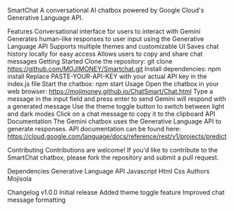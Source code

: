 SmartChat
A conversational AI chatbox powered by Google Cloud's Generative Language API.

Features
Conversational interface for users to interact with Gemini
Generates human-like responses to user input using the Generative Language API
Supports multiple themes and customizable UI
Saves chat history locally for easy access
Allows users to copy and share chat messages
Getting Started
Clone the repository: git clone https://github.com/MOJIMONEY/Smartchat.git
Install dependencies: npm install
Replace PASTE-YOUR-API-KEY with your actual API key in the index.js file
Start the chatbox: npm start
Usage
Open the chatbox in your web browser: https://mojimoney.github.io/ChatSmart/Chat.html
Type a message in the input field and press enter to send
Gemini will respond with a generated message
Use the theme toggle button to switch between light and dark modes
Click on a chat message to copy it to the clipboard
API Documentation
The Gemini chatbox uses the Generative Language API to generate responses. API documentation can be found here: https://cloud.google.com/language/docs/reference/rest/v1/projects/predict

Contributing
Contributions are welcome! If you'd like to contribute to the SmartChat chatbox, please fork the repository and submit a pull request.



Dependencies
 Generative Language API
Javascript
Html
Css
Authors
Mojisola

Changelog
v1.0.0
Initial release
Added theme toggle feature
Improved chat message formatting
